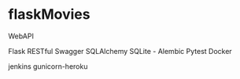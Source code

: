 # flaskMovies
WebAPI

Flask RESTful
Swagger
SQLAlchemy
SQLite - Alembic
Pytest
Docker 

jenkins
gunicorn-heroku
